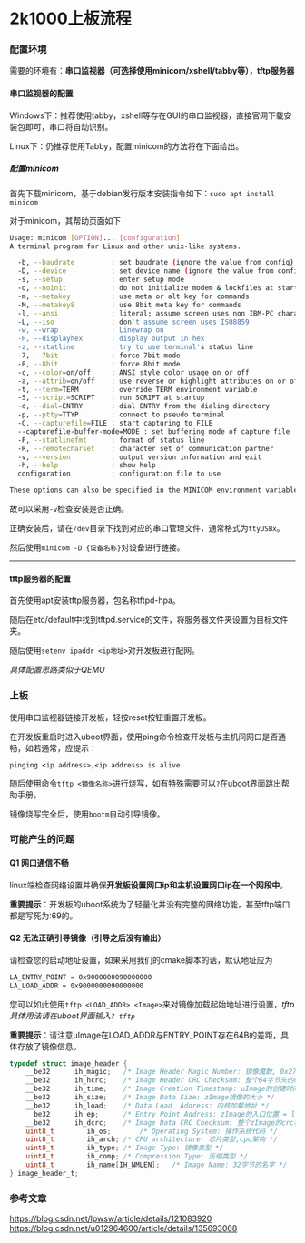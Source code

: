 # 2k1000上板流程

### 配置环境

需要的环境有：**串口监视器（可选择使用minicom/xshell/tabby等），tftp服务器**

#### 串口监视器的配置

Windows下：推荐使用tabby，xshell等存在GUI的串口监视器，直接官网下载安装包即可，串口将自动识别。

Linux下：仍推荐使用Tabby，配置minicom的方法将在下面给出。

##### 配置minicom

首先下载minicom，基于debian发行版本安装指令如下：`sudo apt install minicom`

对于minicom，其帮助页面如下
```bash
Usage: minicom [OPTION]... [configuration]
A terminal program for Linux and other unix-like systems.

  -b, --baudrate         : set baudrate (ignore the value from config)
  -D, --device           : set device name (ignore the value from config)
  -s, --setup            : enter setup mode
  -o, --noinit           : do not initialize modem & lockfiles at startup
  -m, --metakey          : use meta or alt key for commands
  -M, --metakey8         : use 8bit meta key for commands
  -l, --ansi             : literal; assume screen uses non IBM-PC character set
  -L, --iso              : don't assume screen uses ISO8859
  -w, --wrap             : Linewrap on
  -H, --displayhex       : display output in hex
  -z, --statline         : try to use terminal's status line
  -7, --7bit             : force 7bit mode
  -8, --8bit             : force 8bit mode
  -c, --color=on/off     : ANSI style color usage on or off
  -a, --attrib=on/off    : use reverse or highlight attributes on or off
  -t, --term=TERM        : override TERM environment variable
  -S, --script=SCRIPT    : run SCRIPT at startup
  -d, --dial=ENTRY       : dial ENTRY from the dialing directory
  -p, --ptty=TTYP        : connect to pseudo terminal
  -C, --capturefile=FILE : start capturing to FILE
  --capturefile-buffer-mode=MODE : set buffering mode of capture file
  -F, --statlinefmt      : format of status line
  -R, --remotecharset    : character set of communication partner
  -v, --version          : output version information and exit
  -h, --help             : show help
  configuration          : configuration file to use

These options can also be specified in the MINICOM environment variable.
```

故可以采用`-v`检查安装是否正确。

正确安装后，请在`/dev`目录下找到对应的串口管理文件，通常格式为`ttyUSBx`。

然后使用`minicom -D {设备名称}`对设备进行链接。

---

#### tftp服务器的配置

首先使用apt安装tftp服务器，包名称tftpd-hpa。

随后在etc/default中找到tftpd.service的文件，将服务器文件夹设置为目标文件夹。

随后使用`setenv ipaddr <ip地址>`对开发板进行配网。

*具体配置思路类似于QEMU*

### 上板

使用串口监视器链接开发板，轻按reset按钮重置开发板。

在开发板重启时进入uboot界面，使用ping命令检查开发板与主机间网口是否通畅，如若通常，应提示：

`pinging <ip address>,<ip address> is alive`

随后使用命令`tftp <镜像名称>`进行烧写，如有特殊需要可以`?`在uboot界面跳出帮助手册。

镜像烧写完全后，使用`bootm`自动引导镜像。

### 可能产生的问题

#### Q1 网口通信不畅

linux端检查网络设置并确保**开发板设置网口ip和主机设置网口ip在一个网段中**。

**重要提示**：开发板的uboot系统为了轻量化并没有完整的网络功能，甚至tftp端口都是写死为:69的。

#### Q2 无法正确引导镜像（引导之后没有输出）

请检查您的启动地址设置，如果采用我们的cmake脚本的话，默认地址应为
```sh
LA_ENTRY_POINT = 0x9000000090000000
LA_LOAD_ADDR = 0x9000000090000000
```
您可以如此使用`tftp <LOAD_ADDR> <Image>`来对镜像加载起始地址进行设置，*tftp具体用法请在uboot界面输入`? tftp`*

**重要提示**：请注意uImage在LOAD_ADDR与ENTRY_POINT存在64B的差距，具体存放了镜像信息。

```c
typedef struct image_header {
    __be32		ih_magic;	/* Image Header Magic Number: 镜像魔数, 0x27051956为 uimage的头部开始值 */
	__be32		ih_hcrc;	/* Image Header CRC Checksum: 整个64字节头的crc校验码 */
	__be32		ih_time;	/* Image Creation Timestamp: uImage的创建时间戳 */
	__be32		ih_size;	/* Image Data Size: zImage镜像的大小 */
	__be32		ih_load;	/* Data Load  Address: 内核加载地址 */
	__be32		ih_ep;		/* Entry Point Address: zImage的入口位置 = lode + 64，也是内核运行地址，“theKernel”指向该地址，说明这里藏着进入第一个函数-解压函数 */
	__be32		ih_dcrc;	/* Image Data CRC Checksum: 整个zImage的crc校验码 */
	uint8_t		   ih_os;		/* Operating System: 操作系统代码 */
	uint8_t		   ih_arch;	/* CPU architecture: 芯片类型,cpu架构 */
	uint8_t		   ih_type;	/* Image Type: 镜像类型 */
	uint8_t		   ih_comp;	/* Compression Type: 压缩类型 */
	uint8_t		   ih_name[IH_NMLEN];	/* Image Name: 32字节的名字 */
} image_header_t;
```

### 参考文章

<https://blog.csdn.net/lpwsw/article/details/121083920>
<https://blog.csdn.net/u012964600/article/details/135693068>
